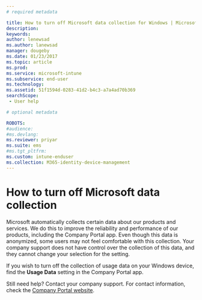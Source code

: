 ```yaml
---
# required metadata

title: How to turn off Microsoft data collection for Windows | Microsoft Docs
description:
keywords:
author: lenewsad
ms.author: lanewsad
manager: dougeby
ms.date: 01/23/2017
ms.topic: article
ms.prod:
ms.service: microsoft-intune
ms.subservice: end-user
ms.technology:
ms.assetid: 51f1594d-0283-41d2-b4c3-a7a4ad70b369
searchScope:
 - User help

# optional metadata

ROBOTS:  
#audience:
#ms.devlang:
ms.reviewer: priyar
ms.suite: ems
#ms.tgt_pltfrm:
ms.custom: intune-enduser
ms.collection: M365-identity-device-management
---
```



# How to turn off Microsoft data collection

Microsoft automatically collects certain data about our products and services. We do this to improve the reliability and performance of our products, including the Company Portal app. Even though this data is anonymized, some users may not feel comfortable with this collection. Your company support does not have control over the collection of this data, and they cannot change your selection for the setting.

If you wish to turn off the collection of usage data on your Windows device, find the **Usage Data** setting in the Company Portal app.

Still need help? Contact your company support. For contact information, check the [Company Portal website](https://go.microsoft.com/fwlink/?linkid=2010980).
